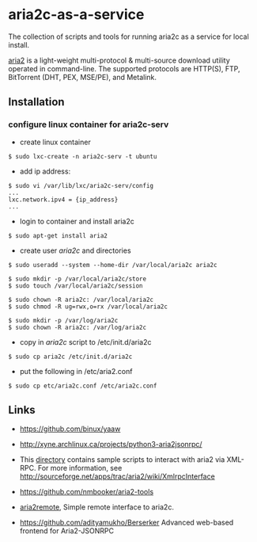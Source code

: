 aria2c-as-a-service
===================

The collection of scripts and tools for running aria2c as a service for local install.

[aria2](http://sourceforge.net/apps/trac/aria2/wiki) is a light-weight multi-protocol & multi-source download utility operated in command-line. The supported protocols are HTTP(S), FTP, BitTorrent (DHT, PEX, MSE/PE), and Metalink.

## Installation

### configure linux container for aria2c-serv

- create linux container
```shell
$ sudo lxc-create -n aria2c-serv -t ubuntu
```

- add ip address:
```shell
$ sudo vi /var/lib/lxc/aria2c-serv/config 
...
lxc.network.ipv4 = {ip_address} 
...
```

- login to container and install aria2c
```shell
$ sudo apt-get install aria2
```

- create user _aria2c_ and directories
```shell
$ sudo useradd --system --home-dir /var/local/aria2c aria2c

$ sudo mkdir -p /var/local/aria2c/store
$ sudo touch /var/local/aria2c/session

$ sudo chown -R aria2c: /var/local/aria2c
$ sudo chmod -R ug=rwx,o=rx /var/local/aria2c

$ sudo mkdir -p /var/log/aria2c
$ sudo chown -R aria2c: /var/log/aria2c
```

- copy in _aria2c_ script to /etc/init.d/aria2c
```shell
$ sudo cp aria2c /etc/init.d/aria2c
```

- put the following in /etc/aria2.conf
```shell
$ sudo cp etc/aria2c.conf /etc/aria2c.conf
```

## Links


- https://github.com/binux/yaaw

- http://xyne.archlinux.ca/projects/python3-aria2jsonrpc/

- This [directory](https://github.com/tatsuhiro-t/aria2/tree/master/doc/xmlrpc) contains sample scripts to interact 
with aria2 via XML-RPC. For more information, see
http://sourceforge.net/apps/trac/aria2/wiki/XmlrpcInterface

- https://github.com/nmbooker/aria2-tools

- [aria2remote](https://code.google.com/p/aria2remote/), Simple remote interface to aria2c.

- https://github.com/adityamukho/Berserker
Advanced web-based frontend for Aria2-JSONRPC

